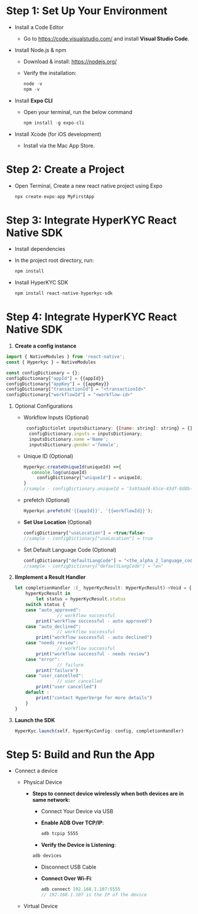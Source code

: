# Step 1: Set Up Your Environment

- Install a Code Editor
    - Go to https://code.visualstudio.com/ and install **Visual Studio Code**.
- Install Node.js & npm
    - Download & install: https://nodejs.org/
    - Verify the installation:
        
        ```jsx
        node -v
        npm -v
        ```
        
- Install **Expo CLI**
    - Open your terminal, run the below command
        
        ```jsx
        npm install -g expo-cli
        ```
        
- Install Xcode (for iOS development)
    - Install via the Mac App Store.

# Step 2: Create a Project

- Open Terminal, Create a new react native project using Expo
    
    ```jsx
    npx create-expo-app MyFirstApp
    ```
    

# Step 3: Integrate HyperKYC React Native SDK

- Install dependencies
- In the project root directory, run:
    
    ```jsx
    npm install
    ```
    
- Install HyperKYC SDK
    
    ```jsx
    npm install react-native-hyperkyc-sdk
    ```
    

# Step 4: Integrate HyperKYC React Native SDK

1. **Create a config instance**

```jsx
import { NativeModules } from 'react-native';
const { Hyperkyc } = NativeModules

const configDictionary = {};
configDictionary["appId"] = {{appId}}
configDictionary["appKey"] = {{appKey}}
configDictionary["transactionId"] = "<transactionId>"
configDictionary["workflowId"] = "<workflow-id>"
```

1. Optional Configurations
    - Workflow Inputs (Optional)
        
        ```jsx
         configDictiolet inputsDictionary: {[name: string]: string} = {};
          configDictionary.inputs = inputsDictionary;
          inputsDictionary.name ='Name';
          inputsDictionary.gender ='female';
        ```
        
    - Unique ID (Optional)
        
        ```jsx
        Hyperkyc.createUniqueId(uniqueId) =>{
           console.log(uniqueId)
        	 configDictionary["uniqueId"] = uniqueId;  
        }
        //sample - configDictionary.uniqueId = '5a93aad4-65ce-43df-8d8b-179c3c469d85';
        ```
        
    - prefetch (Optional)
        
        ```jsx
        Hyperkyc.prefetch('{{appId}}', '{{workflowId}}');
        ```
        
    - **Set Use Location** (Optional)
        
        ```jsx
        configDictionary["useLocation"] = <true/false>
        //sample - configDictionary["useLocation"] = true
        ```
        
    - Set Default Language Code (Optional)
        
        ```jsx
        configDictionary["defaultLangCode"] = "<the_alpha_2_language_code>" 
        //sample - configDictionary["defaultLangCode"] = "en" 
        ```
        
2. **IImplement a Result Handler**
    
    ```jsx
    let completionHandler :(_ hyperKycResult: HyperKycResult)->Void = {
        hyperKycResult in
    		let status = hyperKycResult.status
        switch status {
        case "auto_approved":
    				// workflow successful
            print("workflow successful - auto approved")
        case "auto_declined":
    				// workflow successful
            print("workflow successful - auto declined")
        case "needs_review":
    				// workflow successful
            print("workflow successful - needs review")
        case "error":
    				// failure
            print("failure")
        case "user_cancelled":
    				// user cancelled
            print("user cancelled")
        default :
            print("contact HyperVerge for more details")
        }
    }
    ```
    
3. **Launch the SDK**
    
    ```jsx
    HyperKyc.launch(self, hyperKycConfig: config, completionHandler)
    ```
    

# Step 5: Build and Run the App

- Connect a device
    - Physical Device
        - **Steps to connect device wirelessly when both devices are in same network:**
            - Connect Your Device via USB
            - **Enable ADB Over TCP/IP**:
                
                ```bash
                adb tcpip 5555
                ```
                
            - **Verify the Device is Listening**:
            
            ```jsx
            adb devices
            ```
            
            - Disconnect USB Cable
            - **Connect Over Wi-Fi**:
                
                ```jsx
                adb connect 192.168.1.107:5555
                // 192.168.1.107 is the IP of the device
                ```
                
    - Virtual Device